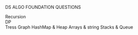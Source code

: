 DS ALGO FOUNDATION QUESTIONS

Recursion            
DP          
Tress
Graph
HashMap & Heap
Arrays & string 
Stacks & Queue
